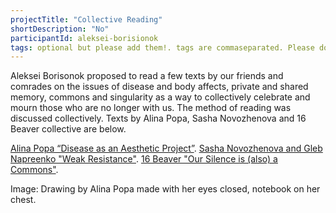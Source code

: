 ```yaml
---
projectTitle: "Collective Reading"
shortDescription: "No"
participantId: aleksei-borisionok
tags: optional but please add them!. tags are commaseparated. Please doublequote!
---
```


Aleksei Borisonok proposed to read a few texts by our friends and comrades on the issues of disease and body affects, private and shared memory, commons and singularity as a way to collectively celebrate and mourn those who are no longer with us. The method of reading was discussed collectively. Texts by Alina Popa, Sasha Novozhenova and 16 Beaver collective are below.

[Alina Popa “Disease as an Aesthetic Project”](https://conversations.e-flux.com/t/alina-popa-disease-as-an-aesthetic-project/8850).
[Sasha Novozhenova and Gleb Napreenko "Weak Resistance"](https://www.colta.ru/articles/raznoglasiya/13470-slaboe-soprotivlenie).
[16 Beaver "Our Silence is (also) a Commons"](http://16beavergroup.org/mondays/2019/05/25/our-silence-is-also-a-commons/).

Image: Drawing by Alina Popa made with her eyes closed, notebook on her chest.
